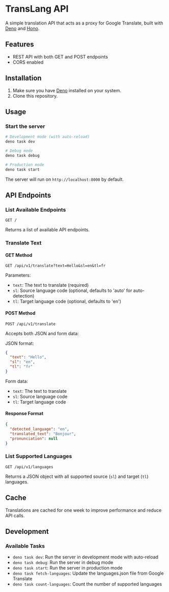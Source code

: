 # TransLang API

A simple translation API that acts as a proxy for Google Translate, built with [Deno](https://deno.land/) and [Hono](https://hono.dev/).

## Features

- REST API with both GET and POST endpoints
- CORS enabled

## Installation

1. Make sure you have [Deno](https://deno.land/) installed on your system.
2. Clone this repository.

## Usage

### Start the server

```bash
# Development mode (with auto-reload)
deno task dev

# Debug mode
deno task debug

# Production mode
deno task start
```

The server will run on `http://localhost:8000` by default.

## API Endpoints

### List Available Endpoints

```
GET /
```

Returns a list of available API endpoints.

### Translate Text

#### GET Method

```
GET /api/v1/translate?text=Hello&sl=en&tl=fr
```

Parameters:
- `text`: The text to translate (required)
- `sl`: Source language code (optional, defaults to 'auto' for auto-detection)
- `tl`: Target language code (optional, defaults to 'en')

#### POST Method

```
POST /api/v1/translate
```

Accepts both JSON and form data:

JSON format:
```json
{
  "text": "Hello",
  "sl": "en",
  "tl": "fr"
}
```

Form data:
- `text`: The text to translate
- `sl`: Source language code
- `tl`: Target language code

#### Response Format

```json
{
  "detected_language": "en",
  "translated_text": "Bonjour",
  "pronunciation": null
}
```

### List Supported Languages

```
GET /api/v1/languages
```

Returns a JSON object with all supported source (`sl`) and target (`tl`) languages.

## Cache

Translations are cached for one week to improve performance and reduce API calls.

## Development

### Available Tasks

- `deno task dev`: Run the server in development mode with auto-reload
- `deno task debug`: Run the server in debug mode
- `deno task start`: Run the server in production mode
- `deno task fetch-languages`: Update the languages.json file from Google Translate
- `deno task count-languages`: Count the number of supported languages

